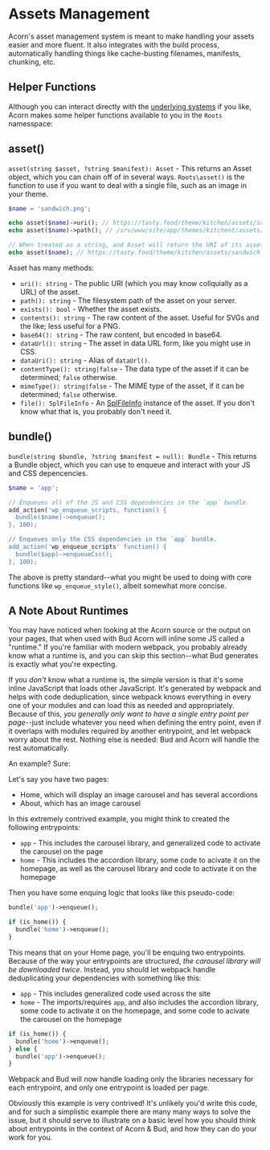 # Assets Management

Acorn's asset management system is meant to make handling your assets easier and more fluent. It also integrates with the build process, automatically handling things like cache-busting filenames, manifests, chunking, etc.

## Helper Functions

Although you can interact directly with the [underlying systems](https://github.com/roots/acorn/tree/2.x/src/Roots/Acorn/Assets) if you like, Acorn makes some helper functions available to you in the `Roots` namesspace:

## asset()

`asset(string $asset, ?string $manifest): Asset` - This returns an Asset object, which you can chain off of in several ways. `Roots\asset()` is the function to use if you want to deal with a single file, such as an image in your theme.
  
```php
$name = 'sandwich.png';

echo asset($name)->uri(); // https://tasty.food/theme/kitchen/assets/sandwich.png
echo asset($name)->path(); // /srv/www/site/app/themes/kitchent/assets/sandwich.ong

// When treated as a string, and Asset will return the URI of its asset:
echo asset($name); // https://tasty.food/theme/kitchen/assets/sandwich.png
```

Asset has many methods:

- `uri(): string` - The public URI (which you may know collquially as a URL) of the asset.
- `path(): string` - The filesystem path of the asset on your server.
- `exists(): bool` - Whether the asset exists.
- `contents(): string` - The raw content of the asset. Useful for SVGs and the like; less useful for a PNG.
- `base64(): string` - The raw content, but encoded in base64.
- `dataUrl(): string` - The asset in data URL form, like you might use in CSS.
- `dataUri(): string` - Alias of `dataUrl()`.
- `contentType(): string|false` - The data type of the asset if it can be determined; `false` otherwise.
- `mimeType(): string|false` - The MIME type of the asset, if it can be determined; `false` otherwise.
- `file(): SplFileInfo` - An [SplFileInfo](https://www.php.net/manual/en/class.splfileinfo.php) instance of the asset. If you don't know what that is, you probably don't need it.

## bundle()

`bundle(string $bundle, ?string $manifest = null): Bundle` - This returns a Bundle object, which you can use to enqueue and interact with your JS and CSS depencencies.

```php
$name = 'app';

// Enqueues all of the JS and CSS dependencies in the `app` bundle.
add_action('wp_enqueue_scripts, function() {
  bundle($name)->enqueue();
}, 100);

// Enqueues only the CSS dependencies in the `app` bundle.
add_action('wp_enqueue_scripts' function() {
  bundle($app)->enqueueCss();
}, 100);
```
  
The above is pretty standard--what you might be used to doing with core functions like `wp_enqueue_style()`, albeit somewhat more concise. 


## A Note About Runtimes

You may have noticed when looking at the Acorn source or the output on your pages, that when used with Bud Acorn will inline some JS called a "runtime." If you're familiar with modern webpack, you probably already know what a runtime is, and you can skip this section--what Bud generates is exactly what you're expecting.

If you *don't* know what a runtime is, the simple version is that it's some inline JavaScript that loads other JavaScript. It's generated by webpack and helps with code deduplication, since webpack knows everything in every one of your modules and can load this as needed and appropriately. Because of this, *you generally only want to have a single entry point per page*--just include whatever you need when defining the entry point, even if it overlaps with modules required by another entrypoint, and let webpack worry about the rest. Nothing else is needed: Bud and Acorn will handle the rest automatically.

An example? Sure:

Let's say you have two pages:

- Home, which will display an image carousel and has several accordions
- About, which has an image carousel

In this extremely contrived example, you might think to created the following entrypoints:

- `app` - This includes the carousel library, and generalized code to activate the carousel on the page
- `home` - This includes the accordion library, some code to acivate it on the homepage, as well as the carousel library and code to activate it on the homepage

Then you have some enquing logic that looks like this pseudo-code:

```php
bundle('app')->enqueue();

if (is_home()) {
  bundle('home')->enqueue();
}
```

This means that on your Home page, you'll be enquing two entrypoints. Because of the way your entrypoints are structured, *the carousel library will be downloaded twice*. Instead, you should let webpack handle deduplicating your dependencies with something like this:

- `app` - This includes generalized code used across the site
- `home` - The imports/requires `app`, and also includes the accordion library, some code to activate it on the homepage, and some code to acivate the carousel on the homepage

```php
if (is_home()) {
  bundle('home')->enqueue();
} else {
  bundle('app')->enqueue();
}
```

Webpack and Bud will now handle loading only the libraries necessary for each entrypoint, and only one entrypoint is loaded per page.

Obviously this example is very contrived! It's unlikely you'd write this code, and for such a simplistic example there are many many ways to solve the issue, but it should serve to illustrate on a basic level how you should think about entrypoints in the context of Acorn & Bud, and how they can do your work for you.
